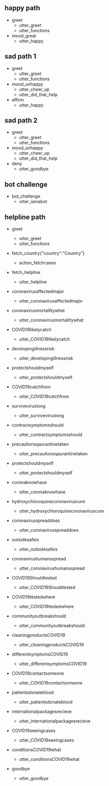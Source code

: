 ## happy path
* greet
  - utter_greet
  - utter_functions
* mood_great
  - utter_happy

## sad path 1
* greet
  - utter_greet
  - utter_functions
* mood_unhappy
  - utter_cheer_up
  - utter_did_that_help
* affirm
  - utter_happy

## sad path 2
* greet
  - utter_greet
  - utter_functions
* mood_unhappy
  - utter_cheer_up
  - utter_did_that_help
* deny
  - utter_goodbye

## bot challenge
* bot_challenge
  - utter_iamabot

## helpline path
* greet
  - utter_greet
  - utter_functions
* fetch_country{"country":"Country"}
  - action_fetchcases
* fetch_helpline
  - utter_helpline
* coronavirusaffectedmajor
  - utter_coronavirusaffectedmajor

* coronavirusmortaliltywhat
  - utter_coronavirusmortaliltywhat

* COVID19likelycatch
  - utter_COVID19likelycatch

* developingillnessrisk
  - utter_developingillnessrisk

* protectshouldmyself
  - utter_protectshouldmyself

* COVID19catchfrom
  - utter_COVID19catchfrom

* surviveviruslong
  - utter_surviveviruslong

* contractsymptomsshould
  - utter_contractsymptomsshould

* precautionsqaurantinetaken
  - utter_precautionsqaurantinetaken

* protectshouldmyself
  - utter_protectshouldmyself

* coronaknowhave
  - utter_coronaknowhave

* hydroxychloroquinecoronaviruscure
  - utter_hydroxychloroquinecoronaviruscure

* coronavirusspreaddoes
  - utter_coronavirusspreaddoes

* outsidesafeis
  - utter_outsidesafeis

* coronavirushumansspread
  - utter_coronavirushumansspread

* COVID19Shouldtested
  - utter_COVID19Shouldtested

* COVID19testedwhere
  - utter_COVID19testedwhere

* communityoutbreakshould
  - utter_communityoutbreakshould

* cleaningproductsCOVID19
  - utter_cleaningproductsCOVID19

* differentsymptomsCOVID19
  - utter_differentsymptomsCOVID19

* COVID19contactsomeone
  - utter_COVID19contactsomeone

* patientsdonateblood
  - utter_patientsdonateblood

* internationalpackagesrecieve
  - utter_internationalpackagesrecieve

* COVID19seeingcases
  - utter_COVID19seeingcases

* conditionsCOVID19what
  - utter_conditionsCOVID19what


* goodbye
  - utter_goodbye


